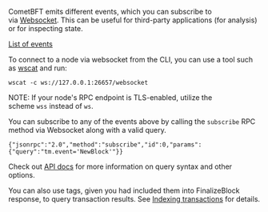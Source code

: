 CometBFT emits different events, which you can subscribe to via [Websocket](https://en.wikipedia.org/wiki/WebSocket). This can be useful for third-party applications (for analysis) or for inspecting state.

[List of events](https://godoc.org/github.com/cometbft/cometbft/types#pkg-constants)

To connect to a node via websocket from the CLI, you can use a tool such as [wscat](https://github.com/websockets/wscat) and run:

```
wscat -c ws://127.0.0.1:26657/websocket

```

NOTE: If your node's RPC endpoint is TLS-enabled, utilize the scheme `wss` instead of `ws`.

You can subscribe to any of the events above by calling the `subscribe` RPC method via Websocket along with a valid query.

```
{"jsonrpc":"2.0","method":"subscribe","id":0,"params":{"query":"tm.event='NewBlock'"}}
```

Check out [API docs](https://docs.cometbft.com/v0.38/rpc/) for more information on query syntax and other options.

You can also use tags, given you had included them into FinalizeBlock response, to query transaction results. See [Indexing transactions](https://docs.cometbft.com/v0.38/app-dev/indexing-transactions) for details.